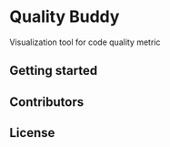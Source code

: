 # Quality Buddy

Visualization tool for code quality metric

## Getting started


## Contributors

## License